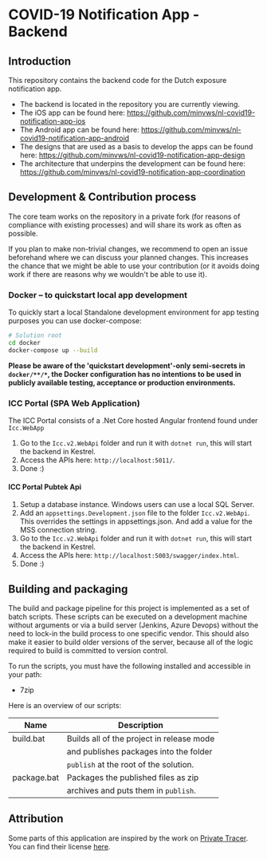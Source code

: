 # COVID-19 Notification App - Backend

## Introduction

This repository contains the backend code for the Dutch exposure notification app.

* The backend is located in the repository you are currently viewing.
* The iOS app can be found here: https://github.com/minvws/nl-covid19-notification-app-ios
* The Android app can be found here: https://github.com/minvws/nl-covid19-notification-app-android
* The designs that are used as a basis to develop the apps can be found here: https://github.com/minvws/nl-covid19-notification-app-design
* The architecture that underpins the development can be found here: https://github.com/minvws/nl-covid19-notification-app-coordination

## Development & Contribution process

The core team works on the repository in a private fork (for reasons of compliance with existing processes) and will share its work as often as possible.

If you plan to make non-trivial changes, we recommend to open an issue beforehand where we can discuss your planned changes.
This increases the chance that we might be able to use your contribution (or it avoids doing work if there are reasons why we wouldn't be able to use it).

### Docker – to quickstart local app development

To quickly start a local Standalone development environment for app testing purposes you can use docker-compose:
```bash
# Solution root
cd docker
docker-compose up --build
``` 
**Please be aware of the 'quickstart development'-only semi-secrets in `docker/**/*`, the Docker configuration has no intentions to be used in publicly available testing, acceptance or production environments.**


### ICC Portal (SPA Web Application)

The ICC Portal consists of a .Net Core hosted Angular frontend found under `Icc.WebApp`
1. Go to the `Icc.v2.WebApi` folder and run it with `dotnet run`, this will start the backend in Kestrel.
1. Access the APIs here: `http://localhost:5011/`.
1. Done :)

#### ICC Portal Pubtek Api

1. Setup a database instance. Windows users can use a local SQL Server.
1. Add an `appsettings.Development.json` file to the folder `Icc.v2.WebApi`. This overrides the settings in appsettings.json. And add a value for the MSS connection string.
1. Go to the `Icc.v2.WebApi` folder and run it with `dotnet run`, this will start the backend in Kestrel.
1. Access the APIs here: `http://localhost:5003/swagger/index.html`.
1. Done :)


## Building and packaging

The build and package pipeline for this project is implemented as a set of batch scripts. These scripts can be executed on a development machine without arguments or via a build server (Jenkins, Azure Devops) without the need to lock-in the build process to one specific vendor. This should also make it easier to build older versions of the server, because all of the logic required to build is committed to version control.

To run the scripts, you must have the following installed and accessible in your path:

* 7zip

Here is an overview of our scripts:

| Name                 | Description                                |
| -------------------- | ------------------------------------------ |
| build.bat            | Builds all of the project in release mode  |
|                      | and publishes packages into the folder     |
|                      | `publish` at the root of the solution.     |
| package.bat          | Packages the published files as zip        |
|                      | archives and puts them in `publish`.       |

## Attribution

Some parts of this application are inspired by the work on [Private Tracer](https://gitlab.com/PrivateTracer/server.azure). You can find their license [here](LICENSE/LICENSE.PrivateTracer.org.txt).
